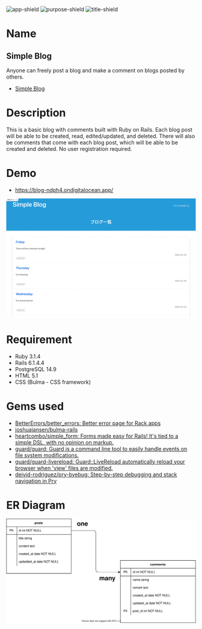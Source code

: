 ![app-shield]
![purpose-shield]
![title-shield]

# Name

## Simple Blog

Anyone can freely post a blog and make a comment on blogs posted by others.

- [Simple Blog][project-url]

# Description

This is a basic blog with comments built with Ruby on Rails. Each blog post will be able to be created, read, edited/updated, and deleted. There will also be comments that come with each blog post, which will be able to be created and deleted. No user registration required.

# Demo

- https://blog-ndph4.ondigitalocean.app/

![Screenshot](./blog.gif)

# Requirement

- Ruby 3.1.4
- Rails 6.1.4.4
- PostgreSQL 14.9
- HTML 5.1
- CSS (Bulma - CSS framework)

# Gems used

- [BetterErrors/better_errors: Better error page for Rack apps](https://github.com/BetterErrors/better_errors)
- [joshuajansen/bulma\-rails](https://github.com/joshuajansen/bulma-rails)
- [heartcombo/simple_form: Forms made easy for Rails\! It's tied to a simple DSL, with no opinion on markup\.](https://github.com/heartcombo/simple_form)
- [guard/guard: Guard is a command line tool to easily handle events on file system modifications\.](https://github.com/guard/guard)
- [guard/guard\-livereload: Guard::LiveReload automatically reload your browser when 'view' files are modified\.](https://github.com/guard/guard-livereload)
- [deivid\-rodriguez/pry\-byebug: Step\-by\-step debugging and stack navigation in Pry](https://github.com/deivid-rodriguez/pry-byebug)

# ER Diagram

![ER Diagram](./blog.svg)

<!--MARKDOWN LINKS & IMAGES -->

[app-shield]: https://img.shields.io/badge/APP-1%20%2F%2020-orange
[title-shield]: https://img.shields.io/badge/PROJECT%20TITLE-Blog-green
[purpose-shield]: https://img.shields.io/badge/PURPOSE-Coding%20Challenge%20Websites-blue
[project-url]: https://blog-ndph4.ondigitalocean.app/
